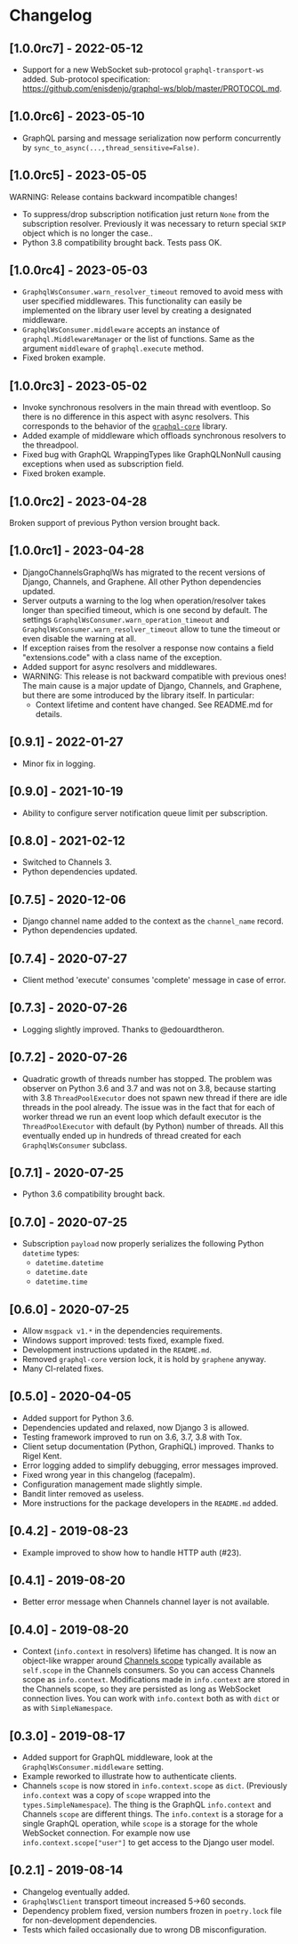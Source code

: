 <!--
Copyright (C) DATADVANCE, 2010-2023

Permission is hereby granted, free of charge, to any person obtaining a
copy of this software and associated documentation files (the
"Software"), to deal in the Software without restriction, including
without limitation the rights to use, copy, modify, merge, publish,
distribute, sublicense, and/or sell copies of the Software, and to
permit persons to whom the Software is furnished to do so, subject to
the following conditions:

The above copyright notice and this permission notice shall be included
in all copies or substantial portions of the Software.

THE SOFTWARE IS PROVIDED "AS IS", WITHOUT WARRANTY OF ANY KIND, EXPRESS
OR IMPLIED, INCLUDING BUT NOT LIMITED TO THE WARRANTIES OF
MERCHANTABILITY, FITNESS FOR A PARTICULAR PURPOSE AND NONINFRINGEMENT.
IN NO EVENT SHALL THE AUTHORS OR COPYRIGHT HOLDERS BE LIABLE FOR ANY
CLAIM, DAMAGES OR OTHER LIABILITY, WHETHER IN AN ACTION OF CONTRACT,
TORT OR OTHERWISE, ARISING FROM, OUT OF OR IN CONNECTION WITH THE
SOFTWARE OR THE USE OR OTHER DEALINGS IN THE SOFTWARE.
-->

# Changelog

## [1.0.0rc7] - 2022-05-12

- Support for a new WebSocket sub-protocol `graphql-transport-ws` added.
  Sub-protocol specification:
  https://github.com/enisdenjo/graphql-ws/blob/master/PROTOCOL.md.

## [1.0.0rc6] - 2023-05-10

- GraphQL parsing and message serialization now perform concurrently
  by `sync_to_async(...,thread_sensitive=False)`.

## [1.0.0rc5] - 2023-05-05

WARNING: Release contains backward incompatible changes!

- To suppress/drop subscription notification just return `None` from the
  subscription resolver. Previously it was necessary to return special
  `SKIP` object which is no longer the case..
- Python 3.8 compatibility brought back. Tests pass OK.

## [1.0.0rc4] - 2023-05-03

- `GraphqlWsConsumer.warn_resolver_timeout` removed to avoid mess with
  user specified middlewares. This functionality can easily be
  implemented on the library user level by creating a designated
  middleware.
- `GraphqlWsConsumer.middleware` accepts an instance of
  `graphql.MiddlewareManager` or the list of functions. Same as the
  argument `middleware` of `graphql.execute` method.
- Fixed broken example.

## [1.0.0rc3] - 2023-05-02

- Invoke synchronous resolvers in the main thread with eventloop. So
  there is no difference in this aspect with async resolvers. This
  corresponds to the behavior of the
  [`graphql-core`](https://github.com/graphql-python/graphql-core)
  library.
- Added example of middleware which offloads synchronous resolvers to
  the threadpool.
- Fixed bug with GraphQL WrappingTypes like GraphQLNonNull causing
  exceptions when used as subscription field.
- Fixed broken example.

## [1.0.0rc2] - 2023-04-28

Broken support of previous Python version brought back.

## [1.0.0rc1] - 2023-04-28

- DjangoChannelsGraphqlWs has migrated to the recent versions of Django,
  Channels, and Graphene. All other Python dependencies updated.
- Server outputs a warning to the log when operation/resolver takes
  longer than specified timeout, which is one second by default. The
  settings `GraphqlWsConsumer.warn_operation_timeout` and
  `GraphqlWsConsumer.warn_resolver_timeout` allow to tune the timeout or
  even disable the warning at all.
- If exception raises from the resolver a response now contains a field
  "extensions.code" with a class name of the exception.
- Added support for async resolvers and middlewares.
- WARNING: This release is not backward compatible with previous ones!
  The main cause is a major update of Django, Channels, and Graphene,
  but there are some introduced by the library itself. In particular:
  - Context lifetime and content have changed. See README.md for
    details.

## [0.9.1] - 2022-01-27

- Minor fix in logging.

## [0.9.0] - 2021-10-19

- Ability to configure server notification queue limit per subscription.

## [0.8.0] - 2021-02-12

- Switched to Channels 3.
- Python dependencies updated.

## [0.7.5] - 2020-12-06

- Django channel name added to the context as the `channel_name` record.
- Python dependencies updated.

## [0.7.4] - 2020-07-27

- Client method 'execute' consumes 'complete' message in case of error.

## [0.7.3] - 2020-07-26

- Logging slightly improved. Thanks to @edouardtheron.

## [0.7.2] - 2020-07-26

- Quadratic growth of threads number has stopped. The problem was
  observer on Python 3.6 and 3.7 and was not on 3.8, because starting
  with 3.8 `ThreadPoolExecutor` does not spawn new thread if there are
  idle threads in the pool already. The issue was in the fact that for
  each of worker thread we run an event loop which default executor is
  the `ThreadPoolExecutor` with default (by Python) number of threads.
  All this eventually ended up in hundreds of thread created for each
  `GraphqlWsConsumer` subclass.

## [0.7.1] - 2020-07-25

- Python 3.6 compatibility brought back.

## [0.7.0] - 2020-07-25

- Subscription `payload` now properly serializes the following Python
  `datetime` types:
  - `datetime.datetime`
  - `datetime.date`
  - `datetime.time`

## [0.6.0] - 2020-07-25

- Allow `msgpack v1.*` in the dependencies requirements.
- Windows support improved: tests fixed, example fixed.
- Development instructions updated in the `README.md`.
- Removed `graphql-core` version lock, it is hold by `graphene` anyway.
- Many CI-related fixes.

## [0.5.0] - 2020-04-05

- Added support for Python 3.6.
- Dependencies updated and relaxed, now Django 3 is allowed.
- Testing framework improved to run on 3.6, 3.7, 3.8 with Tox.
- Client setup documentation (Python, GraphiQL) improved. Thanks to
  Rigel Kent.
- Error logging added to simplify debugging, error messages improved.
- Fixed wrong year in this changelog (facepalm).
- Configuration management made slightly simple.
- Bandit linter removed as useless.
- More instructions for the package developers in the `README.md` added.

## [0.4.2] - 2019-08-23

- Example improved to show how to handle HTTP auth (#23).

## [0.4.1] - 2019-08-20

- Better error message when Channels channel layer is not available.

## [0.4.0] - 2019-08-20

- Context (`info.context` in resolvers) lifetime has changed. It is now
  an object-like wrapper around [Channels
  scope](https://channels.readthedocs.io/en/latest/topics/consumers.html#scope)
  typically available as `self.scope` in the Channels consumers. So you
  can access Channels scope as `info.context`. Modifications made in
  `info.context` are stored in the Channels scope, so they are persisted
  as long as WebSocket connection lives. You can work with
  `info.context` both as with `dict` or as with `SimpleNamespace`.

## [0.3.0] - 2019-08-17

- Added support for GraphQL middleware, look at the
  `GraphqlWsConsumer.middleware` setting.
- Example reworked to illustrate how to authenticate clients.
- Channels `scope` is now stored in `info.context.scope` as `dict`.
  (Previously `info.context` was a copy of `scope` wrapped into the
  `types.SimpleNamespace`). The thing is the GraphQL `info.context` and
  Channels `scope` are different things. The `info.context` is a storage
  for a single GraphQL operation, while `scope` is a storage for the
  whole WebSocket connection. For example now use
  `info.context.scope["user"]` to get access to the Django user model.

## [0.2.1] - 2019-08-14

- Changelog eventually added.
- `GraphqlWsClient` transport timeout increased 5->60 seconds.
- Dependency problem fixed, version numbers frozen in `poetry.lock` file
  for non-development dependencies.
- Tests which failed occasionally due to wrong DB misconfiguration.
